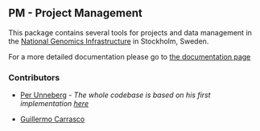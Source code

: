 ## PM - Project Management
This package contains several tools for projects and data management in the [National Genomics Infrastructure](https://portal.scilifelab.se/genomics/) in Stockholm, Sweden.

For a more detailed documentation please go to [the documentation page](http://project-management.readthedocs.org/)

### Contributors

* [Per Unneberg](https://github.com/percyfal) - _The whole codebase is based on his first implementation [here](https://github.com/percyfal/scilifelab/tree/master/scilifelab/pm)_

* [Guillermo Carrasco](https://github.com/guillermo-carrasco)
